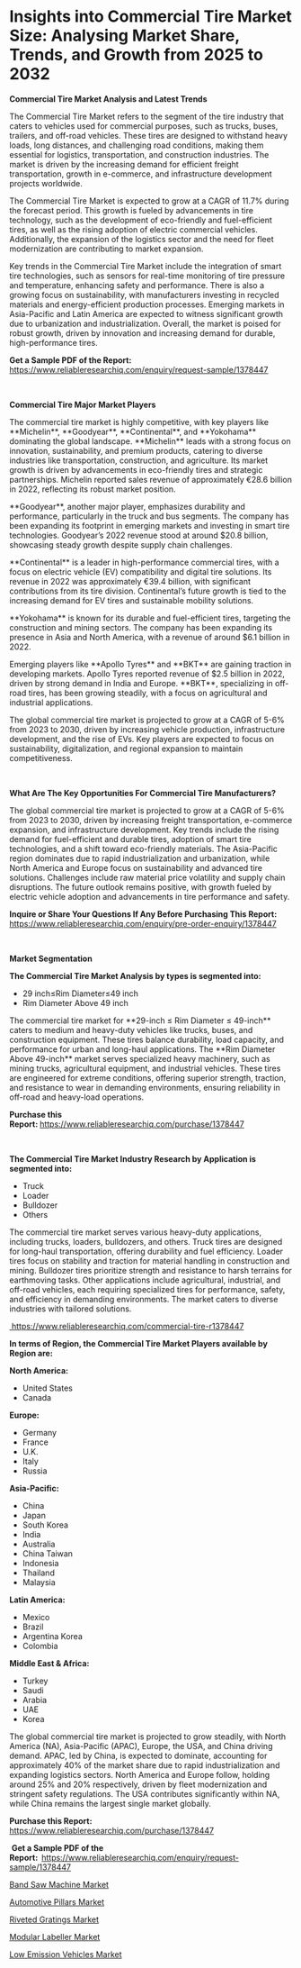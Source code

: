 <p><h1>Insights into Commercial Tire Market Size: Analysing Market Share, Trends, and Growth from 2025 to 2032</h1></p><p><strong>Commercial Tire Market Analysis and Latest Trends</strong></p>
<p><p>The Commercial Tire Market refers to the segment of the tire industry that caters to vehicles used for commercial purposes, such as trucks, buses, trailers, and off-road vehicles. These tires are designed to withstand heavy loads, long distances, and challenging road conditions, making them essential for logistics, transportation, and construction industries. The market is driven by the increasing demand for efficient freight transportation, growth in e-commerce, and infrastructure development projects worldwide.</p><p>The Commercial Tire Market is expected to grow at a CAGR of 11.7% during the forecast period. This growth is fueled by advancements in tire technology, such as the development of eco-friendly and fuel-efficient tires, as well as the rising adoption of electric commercial vehicles. Additionally, the expansion of the logistics sector and the need for fleet modernization are contributing to market expansion.</p><p>Key trends in the Commercial Tire Market include the integration of smart tire technologies, such as sensors for real-time monitoring of tire pressure and temperature, enhancing safety and performance. There is also a growing focus on sustainability, with manufacturers investing in recycled materials and energy-efficient production processes. Emerging markets in Asia-Pacific and Latin America are expected to witness significant growth due to urbanization and industrialization. Overall, the market is poised for robust growth, driven by innovation and increasing demand for durable, high-performance tires.</p></p>
<p><strong>Get a Sample PDF of the Report:&nbsp;</strong> <a href="https://www.reliableresearchiq.com/enquiry/request-sample/1378447?utm_campaign=1137&utm_medium=2&utm_source=Github&utm_content=ia&utm_term=21012025&utm_id=commercial-tire">https://www.reliableresearchiq.com/enquiry/request-sample/1378447</a></p>
<p>&nbsp;</p>
<p><strong>Commercial Tire Major Market Players</strong></p>
<p><p>The commercial tire market is highly competitive, with key players like **Michelin**, **Goodyear**, **Continental**, and **Yokohama** dominating the global landscape. **Michelin** leads with a strong focus on innovation, sustainability, and premium products, catering to diverse industries like transportation, construction, and agriculture. Its market growth is driven by advancements in eco-friendly tires and strategic partnerships. Michelin reported sales revenue of approximately €28.6 billion in 2022, reflecting its robust market position.</p><p>**Goodyear**, another major player, emphasizes durability and performance, particularly in the truck and bus segments. The company has been expanding its footprint in emerging markets and investing in smart tire technologies. Goodyear’s 2022 revenue stood at around $20.8 billion, showcasing steady growth despite supply chain challenges.</p><p>**Continental** is a leader in high-performance commercial tires, with a focus on electric vehicle (EV) compatibility and digital tire solutions. Its revenue in 2022 was approximately €39.4 billion, with significant contributions from its tire division. Continental’s future growth is tied to the increasing demand for EV tires and sustainable mobility solutions.</p><p>**Yokohama** is known for its durable and fuel-efficient tires, targeting the construction and mining sectors. The company has been expanding its presence in Asia and North America, with a revenue of around $6.1 billion in 2022.</p><p>Emerging players like **Apollo Tyres** and **BKT** are gaining traction in developing markets. Apollo Tyres reported revenue of $2.5 billion in 2022, driven by strong demand in India and Europe. **BKT**, specializing in off-road tires, has been growing steadily, with a focus on agricultural and industrial applications.</p><p>The global commercial tire market is projected to grow at a CAGR of 5-6% from 2023 to 2030, driven by increasing vehicle production, infrastructure development, and the rise of EVs. Key players are expected to focus on sustainability, digitalization, and regional expansion to maintain competitiveness.</p></p>
<p>&nbsp;</p>
<p><strong>What Are The Key Opportunities For Commercial Tire Manufacturers?</strong></p>
<p><p>The global commercial tire market is projected to grow at a CAGR of 5-6% from 2023 to 2030, driven by increasing freight transportation, e-commerce expansion, and infrastructure development. Key trends include the rising demand for fuel-efficient and durable tires, adoption of smart tire technologies, and a shift toward eco-friendly materials. The Asia-Pacific region dominates due to rapid industrialization and urbanization, while North America and Europe focus on sustainability and advanced tire solutions. Challenges include raw material price volatility and supply chain disruptions. The future outlook remains positive, with growth fueled by electric vehicle adoption and advancements in tire performance and safety.</p></p>
<p><strong>Inquire or Share Your Questions If Any Before Purchasing This Report:</strong> <a href="https://www.reliableresearchiq.com/enquiry/pre-order-enquiry/1378447?utm_campaign=1137&utm_medium=2&utm_source=Github&utm_content=ia&utm_term=21012025&utm_id=commercial-tire">https://www.reliableresearchiq.com/enquiry/pre-order-enquiry/1378447</a></p>
<p>&nbsp;</p>
<p><strong>Market Segmentation</strong></p>
<p><strong>The Commercial Tire Market Analysis by types is segmented into:</strong></p>
<p><ul><li>29 inch≤Rim Diameter≤49 inch</li><li>Rim Diameter Above 49 inch</li></ul></p>
<p><p>The commercial tire market for **29-inch ≤ Rim Diameter ≤ 49-inch** caters to medium and heavy-duty vehicles like trucks, buses, and construction equipment. These tires balance durability, load capacity, and performance for urban and long-haul applications. The **Rim Diameter Above 49-inch** market serves specialized heavy machinery, such as mining trucks, agricultural equipment, and industrial vehicles. These tires are engineered for extreme conditions, offering superior strength, traction, and resistance to wear in demanding environments, ensuring reliability in off-road and heavy-load operations.</p></p>
<p><strong>Purchase this Report:&nbsp;</strong><a href="https://www.reliableresearchiq.com/purchase/1378447?utm_campaign=1137&utm_medium=2&utm_source=Github&utm_content=ia&utm_term=21012025&utm_id=commercial-tire">https://www.reliableresearchiq.com/purchase/1378447</a></p>
<p>&nbsp;</p>
<p><strong>The Commercial Tire Market Industry Research by Application is segmented into:</strong></p>
<p><ul><li>Truck</li><li>Loader</li><li>Bulldozer</li><li>Others</li></ul></p>
<p><p>The commercial tire market serves various heavy-duty applications, including trucks, loaders, bulldozers, and others. Truck tires are designed for long-haul transportation, offering durability and fuel efficiency. Loader tires focus on stability and traction for material handling in construction and mining. Bulldozer tires prioritize strength and resistance to harsh terrains for earthmoving tasks. Other applications include agricultural, industrial, and off-road vehicles, each requiring specialized tires for performance, safety, and efficiency in demanding environments. The market caters to diverse industries with tailored solutions.</p></p>
<p><a href="https://www.reliableresearchiq.com/commercial-tire-r1378447?utm_campaign=1137&utm_medium=2&utm_source=Github&utm_content=ia&utm_term=21012025&utm_id=commercial-tire">&nbsp;https://www.reliableresearchiq.com/commercial-tire-r1378447</a></p>
<p><strong>In terms of Region, the Commercial Tire Market Players available by Region are:</strong></p>
<p>
    <p> <strong> North America: </strong>
        <ul>
            <li>United States</li>
            <li>Canada</li>
        </ul>
        </p> 
    <p> <strong> Europe: </strong>
        <ul>
            <li>Germany</li>
            <li>France</li>
            <li>U.K.</li>
            <li>Italy</li>
            <li>Russia</li>
        </ul>
        </p> 
    <p> <strong> Asia-Pacific: </strong>
        <ul>
            <li>China</li>
            <li>Japan</li>
            <li>South Korea</li>
            <li>India</li>
            <li>Australia</li>
            <li>China Taiwan</li>
            <li>Indonesia</li>
            <li>Thailand</li>
            <li>Malaysia</li>
        </ul>
        </p> 
    <p> <strong> Latin America: </strong>
        <ul>
            <li>Mexico</li>
            <li>Brazil</li>
            <li>Argentina Korea</li>
            <li>Colombia</li>
        </ul>
        </p> 
    <p> <strong> Middle East & Africa: </strong>
        <ul>
            <li>Turkey</li>
            <li>Saudi</li>
            <li>Arabia</li>
            <li>UAE</li>
            <li>Korea</li>
        </ul>
    </p>
    </p>
<p><p>The global commercial tire market is projected to grow steadily, with North America (NA), Asia-Pacific (APAC), Europe, the USA, and China driving demand. APAC, led by China, is expected to dominate, accounting for approximately 40% of the market share due to rapid industrialization and expanding logistics sectors. North America and Europe follow, holding around 25% and 20% respectively, driven by fleet modernization and stringent safety regulations. The USA contributes significantly within NA, while China remains the largest single market globally.</p></p>
<p><strong>Purchase this Report: </strong><a href="https://www.reliableresearchiq.com/purchase/1378447?utm_campaign=1137&utm_medium=2&utm_source=Github&utm_content=ia&utm_term=21012025&utm_id=commercial-tire">https://www.reliableresearchiq.com/purchase/1378447</a></p>
<p>&nbsp;<strong>Get a Sample PDF of the Report:&nbsp;&nbsp;</strong><a href="https://www.reliableresearchiq.com/enquiry/request-sample/1378447?utm_campaign=1137&utm_medium=2&utm_source=Github&utm_content=ia&utm_term=21012025&utm_id=commercial-tire">https://www.reliableresearchiq.com/enquiry/request-sample/1378447</a></p>
<p><strong></strong></p>
<p><p><a href="https://www.linkedin.com/pulse/driving-forces-behind-band-saw-machine-market-expansion-yrjxf?utm_campaign=1137&utm_medium=2&utm_source=Github&utm_content=ia&utm_term=21012025&utm_id=commercial-tire">Band Saw Machine Market</a></p><p><a href="https://github.com/yankimber90yankim/Market-Research-Report-List-1/blob/main/automotive-pillars-market.md?utm_campaign=1137&utm_medium=2&utm_source=Github&utm_content=ia&utm_term=21012025&utm_id=commercial-tire">Automotive Pillars Market</a></p><p><a href="https://www.linkedin.com/pulse/in-depth-analysis-global-riveted-gratings-market-size-from-lfuwc?utm_campaign=1137&utm_medium=2&utm_source=Github&utm_content=ia&utm_term=21012025&utm_id=commercial-tire">Riveted Gratings Market</a></p><p><a href="https://www.linkedin.com/pulse/modular-labeller-market-analysis-report-2025-2032-size-growing-0mqre?utm_campaign=1137&utm_medium=2&utm_source=Github&utm_content=ia&utm_term=21012025&utm_id=commercial-tire">Modular Labeller Market</a></p><p><a href="https://github.com/princessbartram3/Market-Research-Report-List-1/blob/main/low-emission-vehicles-market.md?utm_campaign=1137&utm_medium=2&utm_source=Github&utm_content=ia&utm_term=21012025&utm_id=commercial-tire">Low Emission Vehicles Market</a></p></p>